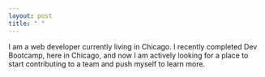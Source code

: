 ```yaml
---
layout: post
title: " "
---
```

I am a web developer currently living in Chicago. I recently completed Dev Bootcamp, here in Chicago, and now I am actively looking for a place to start contributing to a team and push myself to learn more.

